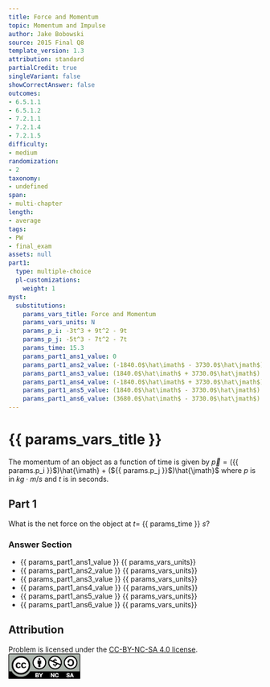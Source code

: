 ```yaml
---
title: Force and Momentum
topic: Momentum and Impulse
author: Jake Bobowski
source: 2015 Final Q8
template_version: 1.3
attribution: standard
partialCredit: true
singleVariant: false
showCorrectAnswer: false
outcomes:
- 6.5.1.1
- 6.5.1.2
- 7.2.1.1
- 7.2.1.4
- 7.2.1.5
difficulty:
- medium
randomization:
- 2
taxonomy:
- undefined
span:
- multi-chapter
length:
- average
tags:
- PW
- final_exam
assets: null
part1:
  type: multiple-choice
  pl-customizations:
    weight: 1
myst:
  substitutions:
    params_vars_title: Force and Momentum
    params_vars_units: N
    params_p_i: -3t^3 + 9t^2 - 9t
    params_p_j: -5t^3 - 7t^2 - 7t
    params_time: 15.3
    params_part1_ans1_value: 0
    params_part1_ans2_value: (-1840.0$\hat\imath$ - 3730.0$\hat\jmath$)
    params_part1_ans3_value: (1840.0$\hat\imath$ + 3730.0$\hat\jmath$)
    params_part1_ans4_value: (-1840.0$\hat\imath$ + 3730.0$\hat\jmath$)
    params_part1_ans5_value: (1840.0$\hat\imath$ - 3730.0$\hat\jmath$)
    params_part1_ans6_value: (3680.0$\hat\imath$ - 3730.0$\hat\jmath$)
---
```

# {{ params_vars_title }}
The momentum of an object as a function of time is given by $\vec{p} = (${{ params.p_i }}$)\hat{\imath} + (${{ params.p_j }}$)\hat{\jmath}$ where $p$ is in $kg\cdot m/s$ and $t$ is in seconds.

## Part 1

What is the net force on the object at $t=$ {{ params_time }} $s$?

### Answer Section

- {{ params_part1_ans1_value }} {{ params_vars_units}}
- {{ params_part1_ans2_value }} {{ params_vars_units}}
- {{ params_part1_ans3_value }} {{ params_vars_units}}
- {{ params_part1_ans4_value }} {{ params_vars_units}}
- {{ params_part1_ans5_value }} {{ params_vars_units}}
- {{ params_part1_ans6_value }} {{ params_vars_units}}

## Attribution

Problem is licensed under the [CC-BY-NC-SA 4.0 license](https://creativecommons.org/licenses/by-nc-sa/4.0/).<br> ![The Creative Commons 4.0 license requiring attribution-BY, non-commercial-NC, and share-alike-SA license.](https://raw.githubusercontent.com/firasm/bits/master/by-nc-sa.png)